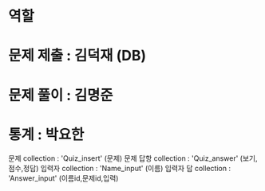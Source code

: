 <!-- - refer : screen definition
- 문제 제출자 작성 하기 : 4지 선다형, 5문항, 문항마다 다른 점수, 정답 입력
- 응시자 문제 풀기 : 응시자 이름 입력 -> 문제 풀기 -> 다음 응시자 여부(계속:c, 종료:x)
- 통계 : 각 응시자 채점, 과목 평균 표시
- Naming Rule(Sample) : Prefix(num_, str_, list_, dict_, mixed_)
- Dabase 설계 규칙 : 한 shell에는 묶음 datatype 안 넣기
- 산출물 : README.md(구성원별 역할 기록), 동작 Youtube 작성 -->

# 역할
# 문제 제출 : 김덕재 (DB)
# 문제 풀이 : 김명준
# 통계 : 박요한

문제 collection : 'Quiz_insert' (문제)
문제 답항 collection : 'Quiz_answer' (보기,점수,정답)
입력자 collection : 'Name_input' (이름)
입력자 답 collection : 'Answer_input' (이름id,문제id,입력)


